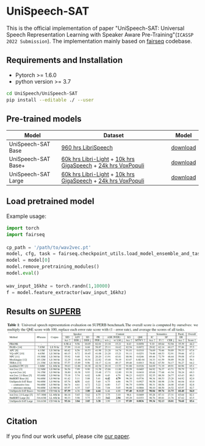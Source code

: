 # UniSpeech-SAT

This is the official implementation of paper "UniSpeech-SAT: Universal Speech Representation Learning with  Speaker Aware Pre-Training"(```ICASSP 2022 Submission```). The implementation mainly based on [fairseq](https://github.com/pytorch/fairseq) codebase. 

## Requirements and Installation

 - Pytorch >= 1.6.0
 - python version >= 3.7
 ``` bash
 cd UniSpeech/UniSpeech-SAT
 pip install --editable ./ --user
 ```

## Pre-trained models

Model | Dataset | Model
|---|---|---
UniSpeech-SAT Base |  [960 hrs LibriSpeech](http://www.openslr.org/12) | [download](https://drive.google.com/file/d/1l5etRW6W2aP_8I2Fs_8ailGZqEzdrAPz/view?usp=sharing)
UniSpeech-SAT Base+ | [60k hrs Libri-Light](https://github.com/facebookresearch/libri-light) + [10k hrs GigaSpeech](https://github.com/SpeechColab/GigaSpeech) + [24k hrs VoxPopuli](https://github.com/facebookresearch/voxpopuli/tree/main) | [download](https://drive.google.com/file/d/1Q1MLVfyOHkSzTjyD-mzSZVjhndEmCvef/view?usp=sharing)
UniSpeech-SAT Large | [60k hrs Libri-Light](https://github.com/facebookresearch/libri-light) + [10k hrs GigaSpeech](https://github.com/SpeechColab/GigaSpeech) + [24k hrs VoxPopuli](https://github.com/facebookresearch/voxpopuli/tree/main) | [download](https://drive.google.com/file/d/12ScE1G2W-AHcccyBb_0uVI6qpFVQ0PaI/view?usp=sharing)

## Load pretrained model

Example usage:

```python
import torch
import fairseq

cp_path = '/path/to/wav2vec.pt'
model, cfg, task = fairseq.checkpoint_utils.load_model_ensemble_and_task([cp_path])
model = model[0]
model.remove_pretraining_modules()
model.eval()

wav_input_16khz = torch.randn(1,10000)
f = model.feature_extractor(wav_input_16khz)
```

## Results on [SUPERB](https://superbbenchmark.org/leaderboard)

![alt text](SUPERB_Results.png)

## Citation
If you find our work useful, please cite [our paper]().
